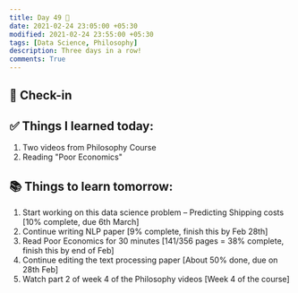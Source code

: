 ```yaml
---
title: Day 49 🥞
date: 2021-02-24 23:05:00 +05:30
modified: 2021-02-24 23:55:00 +05:30
tags: [Data Science, Philosophy]
description: Three days in a row!
comments: True
---
```


## 📩 Check-in

## ✅ Things I learned today:

1. Two videos from Philosophy Course
2. Reading "Poor Economics"

## 📚 Things to learn tomorrow:

1. Start working on this data science problem – Predicting Shipping costs [10% complete, due 6th March]
2. Continue writing NLP paper [9% complete, finish this by Feb 28th]
3. Read Poor Economics for 30 minutes [141/356 pages = 38% complete, finish this by end of Feb]
4. Continue editing the text processing paper [About 50% done, due on 28th Feb]
5. Watch part 2 of week 4 of the Philosophy videos [Week 4 of the course]